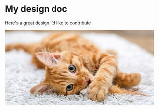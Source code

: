 # My design doc

Here's a great design I'd like to contribute

![Cat](docs/DesignDocs/cat/cutecat.jpg "Cat")
